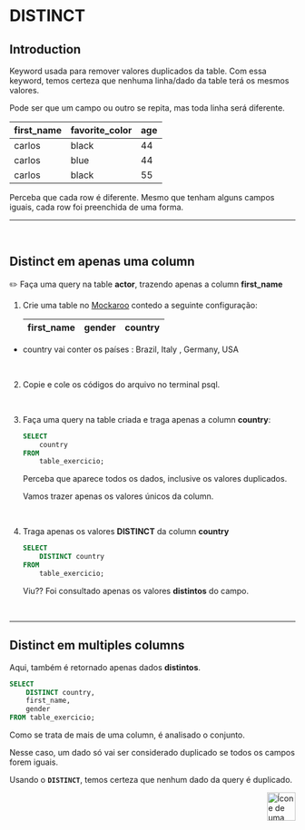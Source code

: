 # DISTINCT


## Introduction
Keyword usada para remover valores duplicados da table.
Com essa keyword, temos certeza que nenhuma linha/dado da table terá os mesmos valores.

Pode ser que um campo ou outro se repita, mas toda linha será diferente.


| first_name | favorite_color | age |
| :--------- | :------------- | :-- |
| carlos     | black          | 44  |
| carlos     | blue           | 44  |
| carlos     | black          | 55  | 


Perceba que cada row é diferente. Mesmo que tenham alguns campos iguais, cada row foi preenchida de uma forma.

<hr>
<br>


##  Distinct em apenas uma column


:pencil2:
Faça uma query na table **actor**, trazendo apenas a column **first_name**


1. Crie uma table no <a href="https://github.com/lGabrielDev/06.postgreSQL/blob/main/2.praticando/6.mockaroo.md">Mockaroo</a> contedo a seguinte configuração:

    | first_name | gender | country |
    | :--------- | :---   | :---    |


  
* country vai conter os países : Brazil, Italy , Germany, USA

    <br>

2. Copie e cole os códigos do arquivo no terminal psql.

<br>

3. Faça uma query na table criada e traga apenas a column **country**:

    ```sql
    SELECT
        country
    FROM
        table_exercicio;
    ```

    Perceba que aparece todos os dados, inclusive os valores duplicados.


    Vamos trazer apenas os valores únicos da column.
    
 <br>

4. Traga apenas os valores **DISTINCT** da column **country**

    ```sql
    SELECT
        DISTINCT country
    FROM
        table_exercicio;
    ```

    Viu?? Foi consultado apenas os valores **distintos** do campo.

<br>
<hr>

##  Distinct em multiples columns
Aqui, também é retornado apenas dados **distintos**.

```sql
SELECT
    DISTINCT country,
    first_name,
    gender
FROM table_exercicio;
```

Como se trata de mais de uma column, é analisado o conjunto.

Nesse caso, um dado só vai ser considerado duplicado se todos os campos forem iguais.

Usando o **`DISTINCT`**, temos certeza que nenhum dado da query é duplicado.


<!-- Next Page Button -->
<a href="https://github.com/lGabrielDev/06.postgreSQL/blob/main/2.praticando/12.where.md">
    <img alt="Ícone de uma seta apontada para direita, representando um link para a próxima página" src="https://cdn-icons-png.flaticon.com/512/8875/8875266.png" width="50px" height="50px" align="right">
</a>